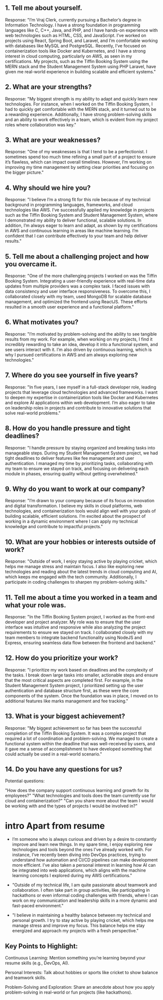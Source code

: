 ## 1. Tell me about yourself.
Response: "I’m Vraj Clerk, currently pursuing a Bachelor’s degree in Information Technology. I have a strong foundation in programming languages like C, C++, Java, and PHP, and I have hands-on experience with web technologies such as HTML, CSS, and JavaScript. I’ve worked on projects using React, Spring Boot, and Laravel, and I’m comfortable working with databases like MySQL and PostgreSQL. Recently, I’ve focused on containerization tools like Docker and Kubernetes, and I have a strong interest in cloud computing, particularly on AWS, as seen in my certifications. My projects, such as the Tiffin Booking System using the MERN stack and the Student Management System using PHP Laravel, have given me real-world experience in building scalable and efficient systems."

## 2. What are your strengths?
Response: "My biggest strength is my ability to adapt and quickly learn new technologies. For instance, when I worked on the Tiffin Booking System, I had to quickly get comfortable with the MERN stack, and it turned out to be a rewarding experience. Additionally, I have strong problem-solving skills and an ability to work effectively in a team, which is evident from my project roles where collaboration was key."

## 3. What are your weaknesses?
Response: "One of my weaknesses is that I tend to be a perfectionist. I sometimes spend too much time refining a small part of a project to ensure it’s flawless, which can impact overall timelines. However, I’m working on improving my time management by setting clear priorities and focusing on the bigger picture."

## 4. Why should we hire you?
Response: "I believe I’m a strong fit for this role because of my technical background in programming languages, frameworks, and cloud technologies like AWS. I’ve successfully applied my knowledge in projects such as the Tiffin Booking System and Student Management System, where I demonstrated my ability to deliver functional, scalable solutions. In addition, I’m always eager to learn and adapt, as shown by my certifications in AWS and continuous learning in areas like machine learning. I’m confident that I can contribute effectively to your team and help deliver results."

## 5. Tell me about a challenging project and how you overcame it.
Response: "One of the more challenging projects I worked on was the Tiffin Booking System. Integrating a user-friendly experience with real-time data updates from multiple providers was a complex task. I faced issues with data consistency and user interface responsiveness. To overcome this, I collaborated closely with my team, used MongoDB for scalable database management, and optimized the frontend using ReactJS. These efforts resulted in a smooth user experience and a functional platform."

## 6. What motivates you?
Response: "I’m motivated by problem-solving and the ability to see tangible results from my work. For example, when working on my projects, I find it incredibly rewarding to take an idea, develop it into a functional system, and see users interact with it. I’m also driven by continuous learning, which is why I pursued certifications in AWS and am always exploring new technologies."

## 7. Where do you see yourself in five years?
Response: "In five years, I see myself in a full-stack developer role, leading projects that leverage cloud technologies and advanced frameworks. I want to deepen my expertise in containerization tools like Docker and Kubernetes and explore AI applications within web development. I’m also eager to take on leadership roles in projects and contribute to innovative solutions that solve real-world problems."

## 8. How do you handle pressure and tight deadlines?
Response: "I handle pressure by staying organized and breaking tasks into manageable steps. During my Student Management System project, we had tight deadlines to deliver features like fee management and user authentication. I managed my time by prioritizing tasks, collaborating with my team to ensure we stayed on track, and focusing on delivering each module in phases, ensuring quality without getting overwhelmed."

## 9. Why do you want to work at our company?
Response: "I’m drawn to your company because of its focus on innovation and digital transformation. I believe my skills in cloud platforms, web technologies, and containerization tools would align well with your goals of building scalable, efficient solutions. I’m excited about the prospect of working in a dynamic environment where I can apply my technical knowledge and contribute to impactful projects."

## 10. What are your hobbies or interests outside of work?
Response: "Outside of work, I enjoy staying active by playing cricket, which helps me manage stress and maintain focus. I also like exploring new technologies and reading about the latest trends in cloud computing and AI, which keeps me engaged with the tech community. Additionally, I participate in coding challenges to sharpen my problem-solving skills."

## 11. Tell me about a time you worked in a team and what your role was.
Response: "In the Tiffin Booking System project, I worked as the front-end developer and project analyzer. My role was to ensure that the user interface was intuitive and responsive while also analyzing the project requirements to ensure we stayed on track. I collaborated closely with my team members to integrate backend functionality using NodeJS and Express, ensuring seamless data flow between the frontend and backend."

## 12. How do you prioritize your work?
Response: "I prioritize my work based on deadlines and the complexity of the tasks. I break down large tasks into smaller, actionable steps and ensure that the most critical aspects are completed first. For example, in the Student Management System project, I prioritized setting up the user authentication and database structure first, as these were the core components of the system. Once the foundation was in place, I moved on to additional features like marks management and fee tracking."

## 13. What is your biggest achievement?
Response: "My biggest achievement so far has been the successful completion of the Tiffin Booking System. It was a complex project that required a lot of coordination and problem-solving. We managed to create a functional system within the deadline that was well-received by users, and it gave me a sense of accomplishment to have developed something that could actually be used in a real-world scenario."

## 14. Do you have any questions for us?
Potential questions:

"How does the company support continuous learning and growth for its employees?"
"What technologies and tools does the team currently use for cloud and containerization?"
"Can you share more about the team I would be working with and the types of projects I would be involved in?"


# intro Apart from resume
- I’m someone who is always curious and driven by a desire to constantly improve and learn new things. In my spare time, I enjoy exploring new technologies and tools beyond the ones I’ve already worked with. For instance, I’ve recently been diving into DevOps practices, trying to understand how automation and CI/CD pipelines can make development more efficient. I’ve also taken a personal interest in learning how AI can be integrated into web applications, which aligns with the machine learning concepts I explored during my AWS certifications."

- "Outside of my technical life, I am quite passionate about teamwork and collaboration. I often take part in group activities, like participating in hackathons or even informal coding challenges with friends, where I can work on my communication and leadership skills in a more dynamic and fast-paced environment."

- "I believe in maintaining a healthy balance between my technical and personal growth. I try to stay active by playing cricket, which helps me manage stress and improve my focus. This balance helps me stay energized and approach my projects with a fresh perspective."

## Key Points to Highlight:
Continuous Learning: Mention something you’re learning beyond your resume skills (e.g., DevOps, AI).

Personal Interests: Talk about hobbies or sports like cricket to show balance and teamwork skills.

Problem-Solving and Exploration: Share an anecdote about how you apply problem-solving in real-world or fun projects (like hackathons).
